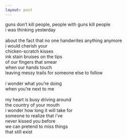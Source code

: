 ```yaml
---
layout: post
---
```


guns don’t kill people, people with guns kill people
<br>
i was thinking yesterday 
<br>
<br>
about the fact that no one handwrites anything anymore
<br>
i would cherish your
<br>
chicken-scratch kisses
<br>
ink stain bruises on the tips
<br>
of our fingers that smear
<br>
when our hands touch
<br>
leaving messy trails for someone else to follow
<br>
<br>
i wonder what you’re doing
<br>
when you’re next to me
<br>
<br>
my heart is busy driving around 
<br>
the country of your mouth
<br>
i wonder how long it will take for 
<br>
someone to realize that i’ve 
<br>
never kissed you before
<br>
we can pretend to miss things
<br>
that still exist
<br>
